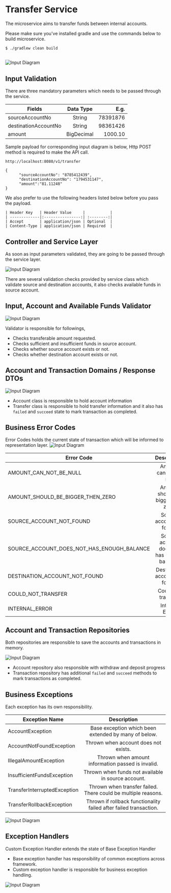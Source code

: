 # Transfer Service
The microservice aims to transfer funds between internal accounts.

Please make sure you've installed gradle and use the commands below to build microservice.

```
$ ./gradlew clean build
```
##

![Input Diagram](diagram/input.png)

## Input Validation
There are three mandatory parameters which needs to be passed through the service.

| Fields                | Data Type   | E.g.       |
| --------------------- |:-----------:| ----------:|
| sourceAccountNo       | String      | 78391876   |
| destinationAccountNo  | String      | 98361426   |
| amount                | BigDecimal  | 1000.10    |

Sample payload for corresponding input diagram is below, Http POST method is required to make the API call.


```
http://localhost:8080/v1/transfer
```
```
{
      "sourceAccountNo": "8785412439",
      "destinationAccountNo": "1794531147",
      "amount":"81.11248"
}
```
We also prefer to use the following headers listed below before you pass the payload.

```
| Header Key   | Header Value     |           |
| -------------|:----------------:| :--------:|
| Accept       | application/json | Optional  |
| Content-Type | application/json | Required  |
```

## Controller and Service Layer

As soon as input parameters validated, they are going to be passed through the service layer.

![Input Diagram](diagram/controller.png)

There are several validation checks provided by service class which validate source and destination accounts, it also checks available funds in source account.


## Input, Account and Available Funds Validator

![Input Diagram](diagram/validator.png)

Validator is responsible for followings,
- Checks transferable amount requested.
- Checks sufficient and insufficient funds in source account.
- Checks whether source account exists or not.
- Checks whether destination account exists or not.

## Account and Transaction Domains / Response DTOs
![Input Diagram](diagram/domain.png)

- Account class is responsible to hold account information
- Transfer class is responsible to hold transfer information and it also has `failed` and `succeed` state to mark transaction as completed.

## Business Error Codes

Error Codes holds the current state of transaction which will be informed to representation layer.
![Input Diagram](diagram/error-codes.png)


| Error Code                                   | Description                                  |
| -------------------------------------------- |:--------------------------------------------:|
| AMOUNT_CAN_NOT_BE_NULL                       | Amount can not be null                       |
| AMOUNT_SHOULD_BE_BIGGER_THEN_ZERO            | Amount should be bigger than zero.           |
| SOURCE_ACCOUNT_NOT_FOUND                     | Source account not found.                    |
| SOURCE_ACCOUNT_DOES_NOT_HAS_ENOUGH_BALANCE   | Source account does not has enough balance.  |
| DESTINATION_ACCOUNT_NOT_FOUND                | Destination account not found.               |
| COULD_NOT_TRANSFER                           | Could not transfer.                          |
| INTERNAL_ERROR                               | Internal Error.                              |

## Account and Transaction Repositories

Both repositories are responsible to save the accounts and transactions in memory.

![Input Diagram](diagram/repository.png)

- Account repository also responsible with withdraw and deposit progress
- Transaction repository has additional `failed` and `succeed` methods to mark transactions as completed.

## Business Exceptions

Each exception has its own responsibility.

| Exception Name                | Description                                                        |
| ----------------------------- |:------------------------------------------------------------------:|
| AccountException              | Base exception which been extended by many of below.               |
| AccountNotFoundException      | Thrown when account does not exists.                               |
| IllegalAmountException        | Thrown when amount information passed is invalid.                  |
| InsufficientFundsException    | Thrown when funds not available in source account.                 |
| TransferInterruptedException  | Thrown when transfer failed. There could be multiple reasons.      |
| TransferRollbackException     | Thrown if rollback functionality failed after failed transaction.  |


![Input Diagram](diagram/exception.png)


## Exception Handlers

Custom Exception Handler extends the state of Base Exception Handler

- Base exception handler has responsibility of common exceptions across framework.
- Custom exception handler is responsible for business exception handling.

![Input Diagram](diagram/exception-handler.png)
